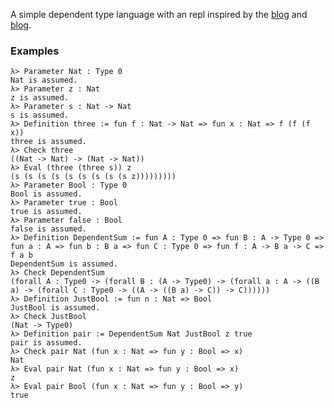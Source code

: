 A simple dependent type language with an repl inspired by the 
[blog](http://math.andrej.com/2012/11/08/how-to-implement-dependent-type-theory-i/)
and [blog](http://augustss.blogspot.tw/2007/10/simpler-easier-in-recent-paper-simply.html).

### Examples
```
λ> Parameter Nat : Type 0
Nat is assumed.
λ> Parameter z : Nat
z is assumed.
λ> Parameter s : Nat -> Nat
s is assumed.
λ> Definition three := fun f : Nat -> Nat => fun x : Nat => f (f (f x))
three is assumed.
λ> Check three
((Nat -> Nat) -> (Nat -> Nat))
λ> Eval (three (three s)) z
(s (s (s (s (s (s (s (s (s z)))))))))
λ> Parameter Bool : Type 0
Bool is assumed.
λ> Parameter true : Bool
true is assumed.
λ> Parameter false : Bool
false is assumed.
λ> Definition DependentSum := fun A : Type 0 => fun B : A -> Type 0 => fun a : A => fun b : B a => fun C : Type 0 => fun f : A -> B a -> C => f a b
DependentSum is assumed.
λ> Check DependentSum
(forall A : Type0 -> (forall B : (A -> Type0) -> (forall a : A -> ((B a) -> (forall C : Type0 -> ((A -> ((B a) -> C)) -> C))))))
λ> Definition JustBool := fun n : Nat => Bool
JustBool is assumed.
λ> Check JustBool
(Nat -> Type0)
λ> Definition pair := DependentSum Nat JustBool z true
pair is assumed.
λ> Check pair Nat (fun x : Nat => fun y : Bool => x)
Nat
λ> Eval pair Nat (fun x : Nat => fun y : Bool => x)
z
λ> Eval pair Bool (fun x : Nat => fun y : Bool => y)
true
```
